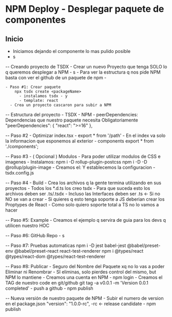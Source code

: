 # NPM Deploy - Desplegar paquete de componentes

## Inicio
  - Iniciamos dejando el componente lo mas pulido posible
  - s



  -- Creando proyecto de TSDX
    - Crear un nuevo Proyecto que tenga SOLO lo q queremos desplegar a NPM
      - s
    - Para ver la estructura q nos pide NPM basta con ver el github de un paquete de npm
      - 

    - Paso #1: Crear paquete
        npx tsdx create <packageName>
          - instalamos tsdx - y
          - template: react
      - Crea un proyecto cascaron para subir a NPM



  -- Estructura del proyecto - TSDX - NPM
    - peerDependencies: Dependencias que nuestro paquete necesita Obligatoriamente
      "peerDependencies": {
        "react": ">=16"
      },



  -- Paso #2 - Optimizar index.tsx
    - export * from '/path'
    - En el index va solo la informacion que esponemos al exterior - components
          export * from './components';


  
  -- Paso #3 - ( Opcional ) Modulos
    - Para poder utilizar modulos de CSS e imagenes
    - Instalamos:
        npm i -D rollup-plugin-postcss
        npm i -D -D @rollup/plugin-image
    - Creamos el: Y establecemos la configuracion
      - tsdx.config.js



  -- Paso #4 - Build
    - Crea los archivos q la gente termina utilizando en sus proyectos
    - Todos los   *.d.ts  los creo tsdx 
      - Para que suceda esto los archivos deben ser  .ts/.tsdx
      - Incluso las  Interfaces  deben ser .ts   <-  Si no NO se van a crear
    - Si quieres q esto tenga soporte a JS deberian crear los   Proptypes  de React
      - Como solo quiero soporte total  a TS no lo vamos a hacer
    
  -- Paso #5: Example
    - Creamos el ejemplo q servira de guia para los devs q utilicen nuestro HOC
    


  -- Paso #6: GitHub Repo
    - s



  -- Paso #7: Pruebas automaticas
      npm i -D jest babel-jest @babel/preset-env @babel/preset-react react-test-renderer
      npm i @types/react @types/react-dom @types/react-test-renderer 

  

  -- Paso #8: Publicar
    - Seguro del Nombre del Paquete xq no lo vas a poder Eliminar ni Renombrar
      - SI eliminas, solo pierdes control del mismo, but NPM lo mantiene
    - Creamos una cuenta en  NPM
    - npm login
    - Creamos el TAG de nuestro code en git/github
        git tag -a v0.0.1 -m 'Version 0.0.1 completed'
    - push a github
    - npm publish



  -- Nueva versión de nuestro paquete de NPM
    - Subir el  numero de version en el   package.json
        "version": "1.0.0-rc",
       -rc <-  release candidate 
    - npm publish